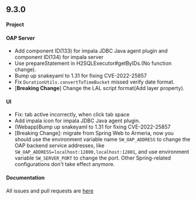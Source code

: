 ## 9.3.0

#### Project


#### OAP Server

* Add component ID(133) for impala JDBC Java agent plugin and component ID(134) for impala server
* Use prepareStatement in H2SQLExecutor#getByIDs.(No function change).
* Bump up snakeyaml to 1.31 for fixing CVE-2022-25857
* Fix `DurationUtils.convertToTimeBucket` missed verify date format.
* [**Breaking Change**] Change the LAL script format(Add layer property).

#### UI

* Fix: tab active incorrectly, when click tab space
* Add impala icon for impala JDBC Java agent plugin.
* (Webapp)Bump up snakeyaml to 1.31 for fixing CVE-2022-25857
* [Breaking Change]: migrate from Spring Web to Armeria, now you should use the environment variable name `SW_OAP_ADDRESS`
  to change the OAP backend service addresses, like `SW_OAP_ADDRESS=localhost:12800,localhost:12801`, and use environment
  variable `SW_SERVER_PORT` to change the port. Other Spring-related configurations don't take effect anymore.


#### Documentation


All issues and pull requests are [here](https://github.com/apache/skywalking/milestone/149?closed=1)

